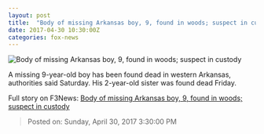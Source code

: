 ```yaml
---
layout: post
title:  "Body of missing Arkansas boy, 9, found in woods; suspect in custody"
date: 2017-04-30 10:30:00Z
categories: fox-news
---
```


![Body of missing Arkansas boy, 9, found in woods; suspect in custody](http://a57.foxnews.com/images.foxnews.com/content/fox-news/us/2017/04/30/body-missing-arkansas-boy-9-found-in-woods-charges-expected-to-be-filed/_jcr_content/par/featured-media/media-0.img.jpg/0/0/1493536969553.jpg?ve=1)

A missing 9-year-old boy has been found dead in western Arkansas, authorities said Saturday. His 2-year-old sister was found dead Friday.


Full story on F3News: [Body of missing Arkansas boy, 9, found in woods; suspect in custody](http://www.f3nws.com/n/kcJJuF)

> Posted on: Sunday, April 30, 2017 3:30:00 PM
